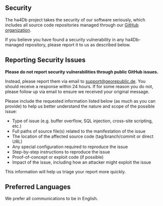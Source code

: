 ## Security

The ha4Db project takes the security of our software seriously, which includes all source code repositories managed through our [GitHub organization](https://github.com/ha4db).

If you believe you have found a security vulnerability in any ha4Db-managed repository, please report it to us as described below.

## Reporting Security Issues

**Please do not report security vulnerabilities through public GitHub issues.** 

Instead, please report them via email to [support@georepublic.de](mailto:support@georepublic.de). You should receive a response within 24 hours. If for some reason you do not, please follow up via email to ensure we received your original message.

Please include the requested information listed below (as much as you can provide) to help us better understand the nature and scope of the possible issue:

  * Type of issue (e.g. buffer overflow, SQL injection, cross-site scripting, etc.)
  * Full paths of source file(s) related to the manifestation of the issue
  * The location of the affected source code (tag/branch/commit or direct URL)
  * Any special configuration required to reproduce the issue
  * Step-by-step instructions to reproduce the issue
  * Proof-of-concept or exploit code (if possible)
  * Impact of the issue, including how an attacker might exploit the issue

This information will help us triage your report more quickly.
 
## Preferred Languages

We prefer all communications to be in English.
